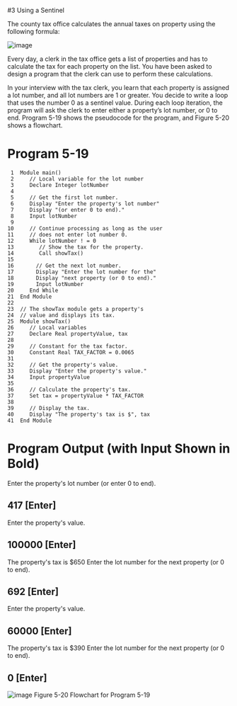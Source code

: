 #3 Using a Sentinel

The county tax office calculates the annual taxes on property using the following formula:

![image](https://user-images.githubusercontent.com/47218880/67349598-fc6ea380-f50d-11e9-93ca-d6a25677b711.png)

Every day, a clerk in the tax office gets a list of properties and has to calculate the tax for each property on the list. You have been asked to design a program that the clerk can use to perform these calculations.

In your interview with the tax clerk, you learn that each property is assigned a lot number, and all lot numbers are 1 or greater. You decide to write a loop that uses the number 0 as a sentinel value. During each loop iteration, the program will ask the clerk to enter either a property’s lot number, or 0 to end. Program 5-19 shows the pseudocode for the program, and Figure 5-20 shows a flowchart.

# Program 5-19
```
 1  Module main()
 2     // Local variable for the lot number
 3     Declare Integer lotNumber
 4
 5     // Get the first lot number.
 6     Display "Enter the property's lot number"
 7     Display "(or enter 0 to end)."
 8     Input lotNumber
 9
10     // Continue processing as long as the user
11     // does not enter lot number 0.
12     While lotNumber ! = 0
13        // Show the tax for the property.
14        Call showTax()
15
16       // Get the next lot number.
17       Display "Enter the lot number for the"
18       Display "next property (or 0 to end)."
19       Input lotNumber
20     End While
21  End Module
22
23  // The showTax module gets a property's
24  // value and displays its tax.
25  Module showTax()
26     // Local variables
27     Declare Real propertyValue, tax
28
29     // Constant for the tax factor.
30     Constant Real TAX_FACTOR = 0.0065
31
32     // Get the property's value.
33     Display "Enter the property's value."
34     Input propertyValue
35
36     // Calculate the property's tax.
37     Set tax = propertyValue * TAX_FACTOR
38
39     // Display the tax.
40     Display "The property's tax is $", tax
41  End Module
```
# Program Output (with Input Shown in Bold)
Enter the property's lot number
(or enter 0 to end).
## 417 [Enter] 
Enter the property's value.
## 100000 [Enter] 
The property's tax is $650
Enter the lot number for the
next property (or 0 to end).
## 692 [Enter] 
Enter the property's value.
## 60000 [Enter] 
The property's tax is $390
Enter the lot number for the
next property (or 0 to end).
## 0 [Enter]

![image](https://user-images.githubusercontent.com/47218880/67349714-553e3c00-f50e-11e9-8d21-0ea62619381d.png)
Figure 5-20 Flowchart for Program 5-19
